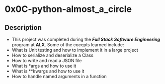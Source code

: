 # 0x0C-python-almost_a_circle

## Description
* This project was completed during the ***Full Stack Software Engineering*** program at **ALX**. Some of the cocepts learned include:
* What is Unit testing and how to implement it in a large project
* How to serialize and deserialize a Class
* How to write and read a JSON file
* What is *args and how to use it
* What is **kwargs and how to use it
* How to handle named arguments in a function
